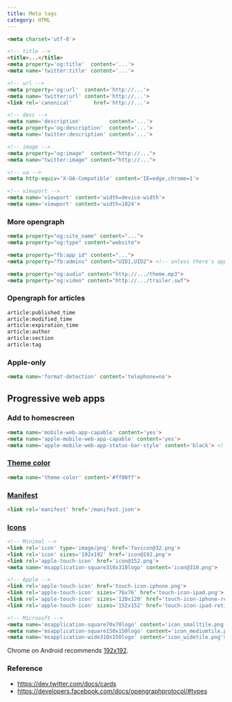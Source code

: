 ```yaml
---
title: Meta tags
category: HTML
---
```


```html
<meta charset='utf-8'>

<!-- title -->
<title>...</title>
<meta property='og:title'  content='...'>
<meta name='twitter:title' content='...'>

<!-- url -->
<meta property='og:url'  content='http://...'>
<meta name='twitter:url' content='http://...'>
<link rel='canonical'       href='http://...'>

<!-- desc -->
<meta name='description'         content='...'>
<meta property='og:description'  content='...'>
<meta name='twitter:description' content='...'>

<!-- image -->
<meta property="og:image"  content="http://...">
<meta name="twitter:image" content="http://...">

<!-- ua -->
<meta http-equiv='X-UA-Compatible' content='IE=edge,chrome=1'>

<!-- viewport -->
<meta name='viewport' content='width=device-width'>
<meta name='viewport' content='width=1024'>
```

### More opengraph

```html
<meta property="og:site_name" content="...">
<meta property="og:type" content="website">

<meta property="fb:app_id" content="...">
<meta property="fb:admins" content="UID1,UID2"> <!-- unless there's app_id -->

<meta property="og:audio" content="http://.../theme.mp3">
<meta property="og:video" content="http://.../trailer.swf">
```

### Opengraph for articles

```html
article:published_time
article:modified_time
article:expiration_time
article:author
article:section
article:tag
```

### Apple-only

```html
<meta name='format-detection' content='telephone=no'>
```

## Progressive web apps

### Add to homescreen

```html
<meta name='mobile-web-app-capable' content='yes'>
<meta name='apple-mobile-web-app-capable' content='yes'>
<meta name='apple-mobile-web-app-status-bar-style' content='black'> <!-- black | black-translucent | default -->
```

### [Theme color](https://developers.google.com/web/updates/2014/11/Support-for-theme-color-in-Chrome-39-for-Android)

```html
<meta name='theme-color' content='#ff00ff'>
```

### [Manifest](https://developers.google.com/web/fundamentals/engage-and-retain/web-app-manifest/)

```html
<link rel='manifest' href='/manifest.json'>
```

### [Icons](https://developers.google.com/web/fundamentals/design-and-ui/browser-customization/)

```html
<!-- Minimal -->
<link rel='icon' type='image/png' href='favicon@32.png'>
<link rel='icon' sizes='192x192' href='icon@192.png'>
<link rel='apple-touch-icon' href='icon@152.png'>
<meta name='msapplication-square310x310logo' content='icon@310.png'>

<!-- Apple -->
<link rel='apple-touch-icon' href='touch-icon-iphone.png'>
<link rel='apple-touch-icon' sizes='76x76' href='touch-icon-ipad.png'>
<link rel='apple-touch-icon' sizes='120x120' href='touch-icon-iphone-retina.png'>
<link rel='apple-touch-icon' sizes='152x152' href='touch-icon-ipad-retina.png'>

<!-- Microsoft -->
<meta name='msapplication-square70x70logo' content='icon_smalltile.png'>
<meta name='msapplication-square150x150logo' content='icon_mediumtile.png'>
<meta name='msapplication-wide310x150logo' content='icon_widetile.png'>
```

Chrome on Android recommends [192x192](https://developers.google.com/web/updates/2014/11/Support-for-theme-color-in-Chrome-39-for-Android).

### Reference

 * <https://dev.twitter.com/docs/cards>
 * <https://developers.facebook.com/docs/opengraphprotocol/#types>
